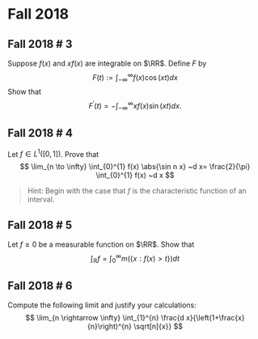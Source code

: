 # Fall 2018


## Fall 2018 # 3
Suppose $f(x)$ and $xf(x)$ are integrable on $\RR$.
Define $F$ by
$$
F(t):=\int_{-\infty}^{\infty} f(x) \cos (x t) d x
$$
Show that 
$$
F^{\prime}(t)=-\int_{-\infty}^{\infty} x f(x) \sin (x t) d x.
$$


## Fall 2018 # 4
Let $f\in L^1([0, 1])$.
Prove that
$$
\lim_{n \to \infty} \int_{0}^{1} f(x) \abs{\sin n x} ~d x= \frac{2}{\pi} \int_{0}^{1} f(x) ~d x
$$

> Hint: Begin with the case that $f$ is the characteristic function of an interval.

## Fall 2018 # 5
Let $f \geq 0$ be a measurable function on $\RR$.
Show that
$$
\int_{\mathbb{R}} f=\int_{0}^{\infty} m(\{x: f(x)>t\}) d t
$$

## Fall 2018 # 6
Compute the following limit and justify your calculations:
$$
\lim_{n \rightarrow \infty} \int_{1}^{n} \frac{d x}{\left(1+\frac{x}{n}\right)^{n} \sqrt[n]{x}}
$$
